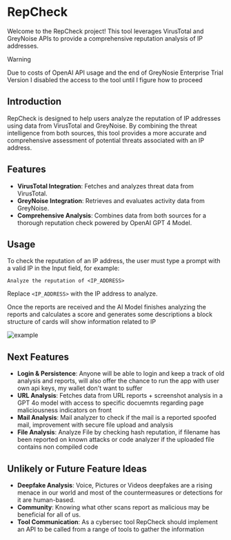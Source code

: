 # RepCheck

Welcome to the RepCheck project! This tool leverages VirusTotal and GreyNoise APIs to provide a comprehensive reputation analysis of IP addresses.

> [!WARNING]
> Due to costs of OpenAI API usage and the end of GreyNosie Enterprise Trial Version I disabled the access to the tool until I figure how to proceed

## Introduction

RepCheck is designed to help users analyze the reputation of IP addresses using data from VirusTotal and GreyNoise. By combining the threat intelligence from both sources, this tool provides a more accurate and comprehensive assessment of potential threats associated with an IP address.

## Features

- **VirusTotal Integration**: Fetches and analyzes threat data from VirusTotal.
- **GreyNoise Integration**: Retrieves and evaluates activity data from GreyNoise.
- **Comprehensive Analysis**: Combines data from both sources for a thorough reputation check powered by OpenAI GPT 4 Model.

## Usage

To check the reputation of an IP address, the user must type a prompt with a valid IP in the Input field, for example:

```
Analyze the reputation of <IP_ADDRESS>
```

Replace `<IP_ADDRESS>` with the IP address to analyze.

Once the reports are received and the AI Model finishes analyzing the reports and calculates a score and generates some descriptions a block structure of cards will show information related to IP

![example](https://github.com/user-attachments/assets/f0e4d492-6154-439d-8c98-b161daf951fe)

## Next Features

- **Login & Persistence**: Anyone will be able to login and keep a track of old analysis and reports, will also offer the chance to run the app with user own api keys, my wallet don't want to suffer
- **URL Analysis**: Fetches data from URL reports + screenshot analysis in a GPT 4o model with access to specific docuemnts regarding page maliciousness indicators on front
- **Mail Analysis**: Mail analyzer to check if the mail is a reported spoofed mail, improvement with secure file upload and analysis
- **File Analysis**: Analyze File by checking hash reputation, if filename has been reported on known attacks or code analyzer if the uploaded file contains non compiled code

## Unlikely or Future Feature Ideas 
- **Deepfake Analysis**: Voice, Pictures or Videos deepfakes are a rising menace in our world and most of the countermeasures or detections for it are human-based.
- **Community**: Knowing what other scans report as malicious may be beneficial for all of us.
- **Tool Communication**: As a cybersec tool RepCheck should implement an API to be called from a range of tools to gather the information

